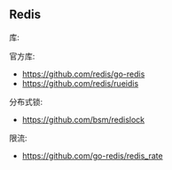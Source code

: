 ## Redis

库:

官方库:

* https://github.com/redis/go-redis
* https://github.com/redis/rueidis

分布式锁:

* https://github.com/bsm/redislock

限流:

* https://github.com/go-redis/redis_rate